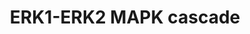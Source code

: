 ---
annotations:
- type: Pathway Ontology
  value: the extracellular signal-regulated Raf/Mek/Erk signaling pathway
authors:
- SFGKrens
- Khanspers
- MaintBot
- Thomas
- Christine Chichester
- Marvin M2
- Andra
- DeSl
- Fehrhart
- Egonw
- Eweitz
description: The MAPK signaling proteins are involved in many eukaryotic cellular
  processes and signaling networks. The upstream activation pathways for ERK1 and
  ERK2 are highly similar, and also many of their known downstream targets are common;
  however these genes exhibit different knockdown phenotypes and there are diverse
  roles for these kinases during embryogenesis. For ERK1 specific genes are involved
  in dorsal-ventral patterning and subsequent embryonic cell migration. For ERK2,
  several genes are involved in cell-migration, mesendoderm differentiation and patterning.
last-edited: 2021-05-27
organisms:
- Danio rerio
redirect_from:
- /index.php/Pathway:WP402
- /instance/WP402
schema-jsonld:
- '@context': https://schema.org/
  '@id': https://wikipathways.github.io/pathways/WP402.html
  '@type': Dataset
  creator:
    '@type': Organization
    name: WikiPathways
  description: The MAPK signaling proteins are involved in many eukaryotic cellular
    processes and signaling networks. The upstream activation pathways for ERK1 and
    ERK2 are highly similar, and also many of their known downstream targets are common;
    however these genes exhibit different knockdown phenotypes and there are diverse
    roles for these kinases during embryogenesis. For ERK1 specific genes are involved
    in dorsal-ventral patterning and subsequent embryonic cell migration. For ERK2,
    several genes are involved in cell-migration, mesendoderm differentiation and
    patterning.
  keywords:
  - mapk11 / p38beta*
  - mapk15 / ERK7
  - max
  - hgfa
  - fgf20b#
  - hgf2#
  - fgfr3
  - Rap1a
  - mycn
  - mapk9 / JNK2*
  - fgf21*
  - map4k2
  - igf
  - sh3glb1
  - eif4ebp1*
  - fgf20a#
  - cebpb
  - her1
  - mapk2k2
  - mos
  - fgf13
  - fgf16
  - fgf4
  - PHAS1*
  - mapk14b / p38b
  - fgf11#
  - PAC1 / dusp2
  - tgfb1
  - tgfbr2
  - RPS6KA5 / MSK1
  - fgf19#
  - MEKK 4#
  - pdgfra
  - fgf17b
  - RPS6KA4 / MSK2*
  - mkp4 / dusp9*
  - atf3
  - usf2
  - MBP
  - il17rd
  - fgf14
  - tgfb2
  - mapk1 / ERK2
  - MAP3K8 / TPL-2 / Cot#
  - map2k4a
  - egfra
  - ngfr#
  - aRAF#
  - mapkapk5
  - kRASa
  - fgfr1
  - mapkapk2
  - atf1
  - tgfb3
  - rps6kal / RSK1
  - hsf1
  - kdr
  - ntl
  - fgf10
  - nRAS
  - fos
  - mycl1a
  - fgfrl1b
  - fgf6
  - igf2
  - gaip*
  - cmycb
  - mknk1 / MNK1*
  - PTP1b
  - mapk10 / JNK3*
  - pdgfrb2#
  - sh3glb2
  - ngfra#
  - mapk8b
  - junbl
  - nr2f5
  - mapk14a / p38a
  - atf4
  - map2k2  / MEK2
  - ERM
  - th
  - pdgfa
  - map4k5
  - mkp2 / dusp4
  - vegfaa
  - fgf18l#
  - jun
  - met / hgfr
  - elk4 / sap1
  - sh3gl2
  - fgf22
  - fgf2
  - atf7a
  - junb
  - cPLA2
  - shc
  - stat5a*
  - cryab
  - egf
  - vegfc
  - fgf5
  - sh3gl3
  - fgf17a
  - raf1b
  - mapk13 / p38delta*
  - map3k7 / tak1
  - eEf2K
  - aRAFl
  - spry4
  - rps6ka1  / RSK1*
  - Elk1*
  - AP-1
  - map2k1 / MEK1
  - rps6ka3  / RSK2
  - mycl1b
  - fgf7
  - igf2r#
  - fgfr2
  - map3k5  / ask1#
  - fgf1
  - creb1
  - mapk6 / ERK3#
  - cmyca
  - sos1
  - fgf10b
  - atf7b
  - pdgfrb1#
  - atf2l
  - eif4e1a
  - rras2
  - fgfrl1a
  - map2k6
  - ngf1b#
  - fgf24
  - mapk4 / ERK4
  - igf1ra
  - bad
  - mych
  - fgf3
  - igf1rb
  - fgfr4
  - fgf23
  - ER alpha
  - mkp3 / dusp6
  - mapk3 / ERK1
  - fgf12#
  - mkp1 / dusp1
  - mapk7 /ERK5#
  - elk3
  - mknk2 / MNK2
  - map3k4  / Mekk4#
  - grb2
  - fgf18a
  - fgf13l
  - fgfr1op2
  - braf
  - spry2
  - pea
  - srf
  - eif4e1b
  - sos2*
  - fgf8
  - hRas
  license: CC0
  name: ERK1-ERK2 MAPK cascade
seo: CreativeWork
title: ERK1-ERK2 MAPK cascade
wpid: WP402
---
